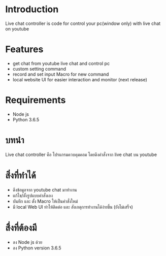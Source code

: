 # Introduction
Live chat controller is code for control your pc(window only) with live chat on youtube

# Features
- get chat from youtube live chat and control pc
- custom setting command
- record and set input Macro for new command
- local website UI for easier interaction and monitor (next release)

# Requirements
- Node js
- Python 3.6.5

# บทนำ
Live chat controller คือ โปรแกรมควบคุมคอม โดยดึงคำสั่งจาก live chat บน youtube

# สิ่งที่ทำได้
- ดึงข้อมูลจาก youtube chat มาทำงาน
- แก้ไข/ตั้งรูปแบบคำสั่งเอง
- บันทึก และ ตั้ง Macro ให้เป็นคำสั่งใหม่
- มี local Web UI ทำให้ติดต่อ และ สังเกตุการทำงานได้ง่ายขึ้น (ยังไม่เสร็จ)

# สื่งที่ต้องมี
- ลง Node js ด้วย
- ลง Python version 3.6.5
